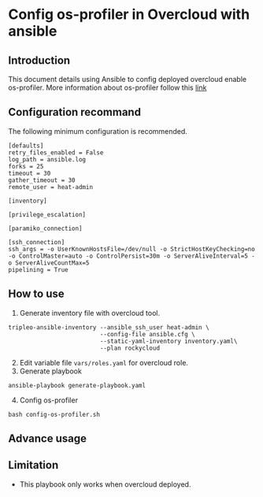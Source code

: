 # Config os-profiler in Overcloud with ansible
## Introduction
This document details using Ansible to config deployed overcloud enable os-profiler.
More information about os-profiler follow this [link](https://docs.openstack.org/osprofiler/latest/)
## Configuration recommand
The following minimum configuration is recommended.
```
[defaults]
retry_files_enabled = False
log_path = ansible.log
forks = 25
timeout = 30
gather_timeout = 30
remote_user = heat-admin

[inventory]

[privilege_escalation]

[paramiko_connection]

[ssh_connection]
ssh_args = -o UserKnownHostsFile=/dev/null -o StrictHostKeyChecking=no -o ControlMaster=auto -o ControlPersist=30m -o ServerAliveInterval=5 -o ServerAliveCountMax=5
pipelining = True
```
## How to use
1. Generate inventory file with overcloud tool.
```
tripleo-ansible-inventory --ansible_ssh_user heat-admin \
                          --config-file ansible.cfg \
                          --static-yaml-inventory inventory.yaml\
                          --plan rockycloud                          
```
2. Edit variable file `vars/roles.yaml` for overcloud role.
3. Generate playbook
```
ansible-playbook generate-playbook.yaml
```
4. Config os-profiler
```
bash config-os-profiler.sh
```
## Advance usage
## Limitation
* This playbook only works when overcloud deployed.

